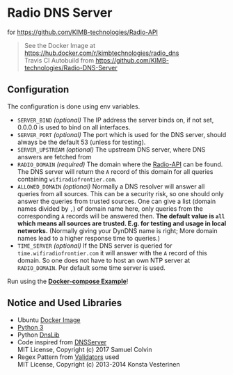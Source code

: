 # Radio DNS Server
for https://github.com/KIMB-technologies/Radio-API

> See the Docker Image at https://hub.docker.com/r/kimbtechnologies/radio_dns  
> Travis CI Autobuild from https://github.com/KIMB-technologies/Radio-DNS-Server

## Configuration

The configuration is done using env variables.

- `SERVER_BIND` *(optional)* The IP address the server binds on, if not set, 0.0.0.0 is used to bind on all interfaces.
- `SERVER_PORT` *(optional)* The port which is used for the DNS server, should always be the default 53 (unless for testing).
- `SERVER_UPSTREAM` *(optional)* The upstream DNS server, where DNS answers are fetched from 
- `RADIO_DOMAIN` *(required)* The domain where the [Radio-API](https://github.com/KIMB-technologies/Radio-API) can be found. The DNS server will return the `A` record of this domain for all queries containing `wifiradiofrontier.com`. 
- `ALLOWED_DOMAIN` *(optional)* Normally a DNS resolver will answer all queries from all sources. This can be a security risk, so one should only answer the queries from trusted sources. One can give a list (domain names divided by `,`) of domain name here, only queries from the corresponding `A` records will be answered then.  **The default value is `all` which means all sources are trusted. E.g. for testing and usage in local networks.** (Normally giving your DynDNS name is right; More domain names lead to a higher response time to queries.)
- `TIME_SERVER` *(optional)* If the DNS server is queried for `time.wifiradiofrontier.com` it will answer with the `A` record of this domain. So one does not have to host an own NTP server at `RADIO_DOMAIN`. Per default some time server is used.

Run using the [**Docker-compose Example**](./docker-compose.yml)!

## Notice and Used Libraries
- Ubuntu [Docker Image](https://hub.docker.com/_/ubuntu)
- [Python 3](https://www.python.org/)
- Python [DnsLib](https://pypi.org/project/dnslib/)
- Code inspired from [DNSServer](https://github.com/samuelcolvin/dnserver)  
  MIT License, Copyright (c) 2017 Samuel Colvin
- Regex Pattern from [Validators](https://github.com/kvesteri/validators/) used  
  MIT License, Copyright (c) 2013-2014 Konsta Vesterinen